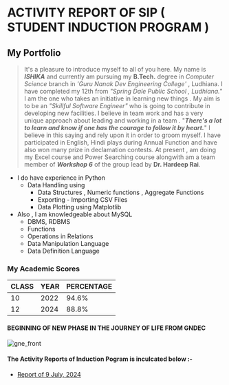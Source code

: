 # ACTIVITY REPORT OF SIP ( STUDENT INDUCTION PROGRAM )
## My Portfolio
> It's a pleasure to introduce myself to all of you here. My name is ***ISHIKA*** and currently am pursuing my **B.Tech.** degree in *Computer Science* branch in *'Guru Nanak Dev Engineering College'* , Ludhiana. I have completed my 12th from *"Spring Dale Public School , Ludhiana."* I am the one who takes an initiative in learning new things . My aim is to be an *"Skillful Software Engineer"* who is going to contribute in developing new facilities. I believe in team work and has a very unique approach about leading and working in a team . "***There's a lot to learn and know if one has the courage to follow it by heart.***" I believe in this saying and rely upon it in order to groom myself. I have participated in English, Hindi plays during Annual Function and have also won many prize in declamation contests. At present , am doing my Excel course and Power Searching course alongwith am a team member of ***Workshop 6*** of the group lead by **Dr. Hardeep Rai**.  
* I do have experience in Python
  * Data Handling using
    * Data Structures , Numeric functions , Aggregate Functions
    * Exporting - Importing CSV Files
    * Data Plotting using Matplotlib
* Also , I am knowledgeable about MySQL
  * DBMS, RDBMS
  * Functions
  * Operations in Relations
  * Data Manipulation Language
  * Data Definition Language

### My Academic Scores 

| CLASS | YEAR | PERCENTAGE |
|-------|------|------------|
| 10 | 2022 | 94.6% | 
| 12 | 2024 | 88.8% |
 
#### BEGINNING OF NEW PHASE IN THE JOURNEY OF LIFE FROM **GNDEC**
![gne_front](https://github.com/user-attachments/assets/56009dc6-d3c4-4b32-b143-e636892d0fcc)

#### The Activity Reports of Induction Pogram is inculcated below :-  
* [Report of 9 July, 2024](https://ishikacoder13.github.io/SIP-09-07-24.github.io/)

































































































































































































































